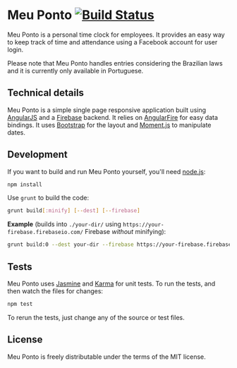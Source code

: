 Meu Ponto [![Build Status](https://travis-ci.org/rafaelwmartins/meu-ponto.svg?branch=master)](https://travis-ci.org/rafaelwmartins/meu-ponto)
=========
Meu Ponto is a personal time clock for employees. It provides an easy way to keep track of time and attendance using a Facebook account for user login.

Please note that Meu Ponto handles entries considering the Brazilian laws and it is currently only available in Portuguese.

Technical details
-----------------
Meu Ponto is a simple single page responsive application built using [AngularJS] and a [Firebase] backend. It relies on [AngularFire] for easy data bindings. It uses [Bootstrap] for the layout and [Moment.js] to manipulate dates.

Development
-----------
If you want to build and run Meu Ponto yourself, you'll need [node.js]:

```bash
npm install
```

Use `grunt` to build the code:

```bash
grunt build[:minify] [--dest] [--firebase]
```

**Example** (builds into `./your-dir/` using `https://your-firebase.firebaseio.com/` Firebase *without* minifying):

```bash
grunt build:0 --dest your-dir --firebase https://your-firebase.firebaseio.com/
```

Tests
-----
Meu Ponto uses [Jasmine] and [Karma] for unit tests. To run the tests, and then watch the files for changes:

```bash
npm test
```

To rerun the tests, just change any of the source or test files.

License
-------
Meu Ponto is freely distributable under the terms of the MIT license.

[AngularJS]: http://angularjs.org
[Firebase]: http://www.firebase.com
[AngularFire]: http://angularfire.com
[Bootstrap]: http://getbootstrap.com
[Moment.js]: http://momentjs.com
[node.js]: http://nodejs.org
[Jasmine]: http://jasmine.github.io
[Karma]: http://karma-runner.github.io
